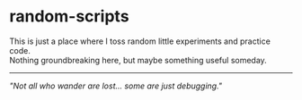 # random-scripts

This is just a place where I toss random little experiments and practice code.  
Nothing groundbreaking here, but maybe something useful someday.

---
*"Not all who wander are lost... some are just debugging."*
